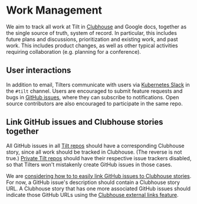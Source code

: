 # Work Management
We aim to track all work at Tilt in [Clubhouse](https://app.clubhouse.io/windmill) and Google docs, together as the single source of truth, system of record. In particular, this includes future plans and discussions, prioritization and existing work, and past work. This includes product changes, as well as other typical activities requiring collaboration (e.g. planning for a conference).

## User interactions
In addition to email, Tilters communicate with users via [Kubernetes Slack](https://slack.k8s.io/) in the `#tilt` channel. Users are encouraged to submit feature requests and bugs in [GitHub issues](https://github.com/windmilleng/tilt/issues), where they can subscribe to notifications. Open source contributors are also encouraged to participate in the same repo.

## Link GitHub issues and Clubhouse stories together
All GitHub issues in all [Tilt repos](https://github.com/windmilleng) should have a corresponding Clubhouse story, since all work should be tracked in Clubhouse. (The reverse is not true.) [Private Tilt repos](https://github.com/windmilleng?type=private) should have their respective issue trackers disabled, so that Tilters won't mistakenly create GitHub issues in those cases.

We are [considering how to to easily link GitHub issues to Clubhouse stories](https://app.clubhouse.io/windmill/story/4692). For now, a GitHub issue's description should contain a Clubhouse story URL. A Clubhouse story that has one more associated GitHub issues should indicate those GitHub URLs using the [Clubhouse external links feature](https://help.clubhouse.io/hc/en-us/articles/360000272903-Using-the-Zendesk-Integration-and-External-Ticket-Support).

